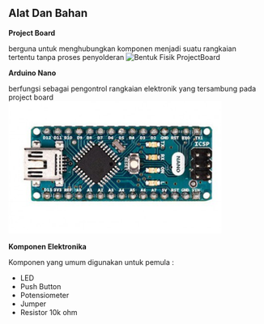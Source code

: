 ## Alat Dan Bahan ##
**Project Board**

berguna untuk menghubungkan komponen menjadi suatu rangkaian tertentu tanpa proses penyolderan
![Bentuk Fisik ProjectBoard](projectboard.jgp)

**Arduino Nano**

berfungsi sebagai pengontrol rangkaian elektronik yang tersambung pada project board
![Bentuk Fisik Arduino Nano](arduino_nano.PNG)

**Komponen Elektronika**

Komponen yang umum digunakan untuk pemula :

- LED
- Push Button
- Potensiometer
- Jumper
- Resistor 10k ohm

